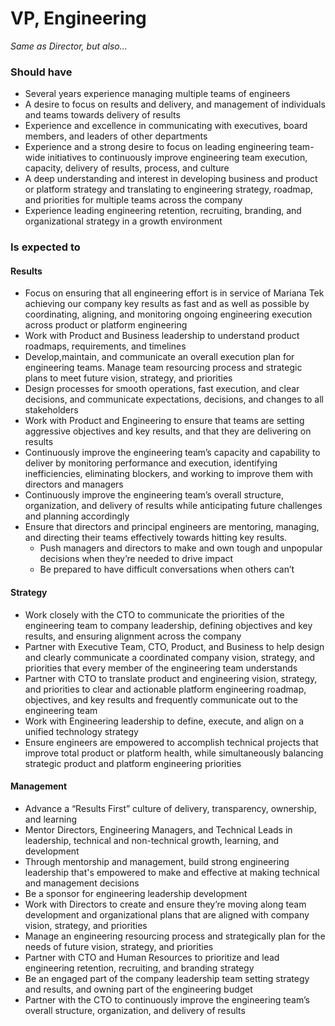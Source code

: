 VP, Engineering
=====================

*Same as Director, but also...*

### Should have

* Several years experience managing multiple teams of engineers
* A desire to focus on results and delivery, and management of individuals and teams towards delivery of results
* Experience and excellence in communicating with executives, board members, and leaders of other departments
* Experience and a strong desire to focus on leading engineering team-wide initiatives to continuously improve engineering team execution, capacity, delivery of results, process, and culture
* A deep understanding and interest in developing business and product or platform strategy and translating to engineering strategy, roadmap, and priorities for multiple teams across the company
* Experience leading engineering retention, recruiting, branding, and organizational strategy in a growth environment

### Is expected to

#### Results

* Focus on ensuring that all engineering effort is in service of Mariana Tek achieving our company key results as fast and as well as possible by coordinating, aligning, and monitoring ongoing engineering execution across product or platform engineering
* Work with Product and Business leadership to understand product roadmaps, requirements, and timelines
* Develop,maintain, and communicate an overall execution plan for engineering teams. Manage team resourcing process and strategic plans to meet  future vision, strategy, and priorities
* Design processes for smooth operations, fast execution, and clear decisions, and communicate expectations, decisions, and changes to all stakeholders
* Work with Product and Engineering to ensure that teams are setting aggressive objectives and key results, and that they are delivering on results
* Continuously improve the engineering team’s capacity and capability to deliver by monitoring performance and execution, identifying inefficiencies, eliminating blockers, and working to improve them with directors and managers
* Continuously improve the engineering team’s overall structure, organization, and delivery of results while anticipating future challenges and planning accordingly
* Ensure that directors and principal engineers are mentoring, managing, and directing their teams effectively towards hitting key results.
    * Push managers and directors to make and own tough and unpopular decisions when they’re needed to drive impact
    * Be prepared to have difficult conversations when others can’t

#### Strategy

* Work closely with the CTO to communicate the priorities of the engineering team to company leadership, defining objectives and key results, and ensuring alignment across the company
* Partner with Executive Team, CTO, Product, and Business to help design and clearly communicate a coordinated company vision, strategy, and priorities that every member of the engineering team understands
* Partner with CTO to translate product and engineering vision, strategy, and priorities to clear and actionable platform engineering roadmap, objectives, and key results and frequently communicate out to the engineering team
* Work with Engineering leadership to define, execute, and align on a unified technology strategy
* Ensure engineers are empowered to accomplish technical projects that improve total product or platform health, while simultaneously balancing strategic product and platform engineering priorities

#### Management

* Advance a “Results First” culture of delivery, transparency, ownership, and learning
* Mentor Directors, Engineering Managers, and Technical Leads in leadership, technical and non-technical growth, learning, and development
* Through mentorship and management, build strong engineering leadership that's empowered to make and effective at making technical and management decisions
* Be a sponsor for engineering leadership development
* Work with Directors to create and ensure they’re moving along team development and organizational plans that are aligned with company vision, strategy, and priorities
* Manage an engineering resourcing process and strategically plan for the needs of future vision, strategy, and priorities
* Partner with CTO and Human Resources to prioritize and lead engineering retention, recruiting, and branding strategy
* Be an engaged part of the company leadership team setting strategy and results, and owning part of the engineering budget
* Partner with the CTO to continuously improve the engineering team’s overall structure, organization, and delivery of results
